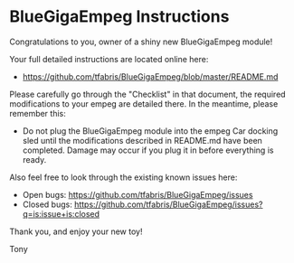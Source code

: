 
BlueGigaEmpeg Instructions
===============================================================================

Congratulations to you, owner of a shiny new BlueGigaEmpeg module!

Your full detailed instructions are located online here:
- https://github.com/tfabris/BlueGigaEmpeg/blob/master/README.md

Please carefully go through the "Checklist" in that document, the required
modifications to your empeg are detailed there. In the meantime, please
remember this:

- Do not plug the BlueGigaEmpeg module into the empeg Car docking sled until
  the modifications described in README.md have been completed. Damage may
  occur if you plug it in before everything is ready.

Also feel free to look through the existing known issues here:

- Open bugs: https://github.com/tfabris/BlueGigaEmpeg/issues
- Closed bugs: https://github.com/tfabris/BlueGigaEmpeg/issues?q=is:issue+is:closed

Thank you, and enjoy your new toy!

Tony
